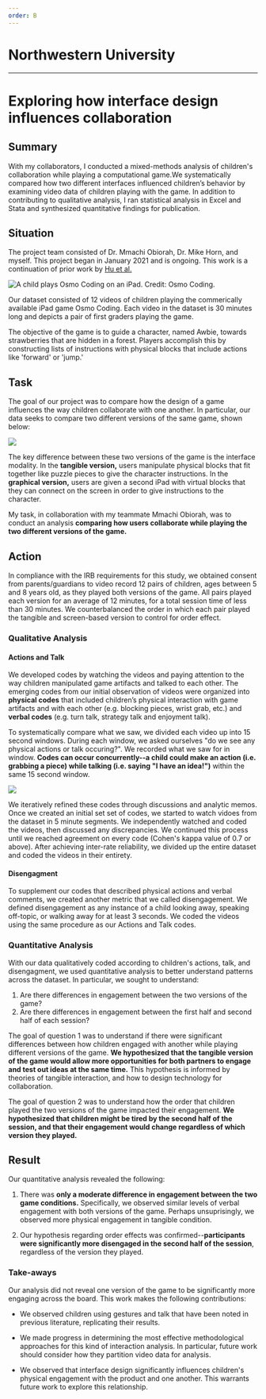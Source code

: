 ```yaml
---
order: B
---
```


# Northwestern University 
---
# Exploring how interface design influences collaboration

## Summary

With my collaborators, I conducted a mixed-methods analysis of children's collaboration while playing a computational game.We systematically compared how two different interfaces influenced children’s behavior by examining video data of children playing with the game. In addition to contributing to qualitative analysis, I ran statistical analysis in Excel and Stata and synthesized quantitative findings for publication.

## Situation

The project team consisted of Dr. Mmachi Obiorah, Dr. Mike Horn, and myself. This project began in January 2021 and is ongoing. This work is a continuation of prior work by <a href="https://dl-acm-org.turing.library.northwestern.edu/doi/10.1145/2771839.2771866" target="_blank"> Hu et al.</a> 

![A child plays Osmo Coding on an iPad. Credit: Osmo Coding.](/static/osmo-fig1.png/)


Our dataset consisted of 12 videos of children playing the commerically available iPad game Osmo Coding. Each video in the dataset is 30 minutes long and depicts a pair of first graders playing the game. 

The objective of the game is to guide a character, named Awbie, towards strawberries that are hidden in a forest. Players accomplish this by constructing lists of instructions with physical blocks that include actions like 'forward' or 'jump.'


## Task 

The goal of our project was to compare how the design of a game influences the way children collaborate with one another. In particular, our data seeks to compare two different versions of the same game, shown below:

![](/static/tui-v-gui.png/)

The key difference between these two versions of the game is the interface modality. In the **tangible version,** users manipulate physical blocks that fit together like puzzle pieces to give the character instructions. In the **graphical version,** users are given a second iPad with virtual blocks that they can connect on the screen in order to give instructions to the character.

My task, in collaboration with my teammate Mmachi Obiorah, was to conduct an analysis **comparing how users collaborate while playing the two different versions of the game.**


## Action

In compliance with the IRB requirements for this study, we obtained consent from parents/guardians to video record 12 pairs of children, ages between 5 and 8 years old, as they played both versions of the game. All pairs played each version for an average of 12 minutes, for a total session time of less than 30 minutes. We counterbalanced the order in which each pair played the tangible and screen-based version to control for order effect. 

### Qualitative Analysis

#### Actions and Talk

We developed codes by watching the videos and paying attention to the way children manipulated game artifacts and talked to each other. The emerging codes from our initial observation of videos were organized into **physical codes** that included children’s physical interaction with game artifacts and with each other (e.g. blocking pieces, wrist grab, etc.) and **verbal codes** (e.g. turn talk, strategy talk and enjoyment talk).

To systematically compare what we saw, we divided each video up into 15 second windows. During each window, we asked ourselves "do we see any physical actions or talk occuring?". We recorded what we saw for in window. **Codes can occur concurrently--a child could make an action (i.e. grabbing a piece) while talking (i.e. saying "I have an idea!")** within the same 15 second window.

![](/static/osmo-example.jpeg/)

We iteratively refined these codes through discussions and analytic memos. Once we created an initial set set of codes, we started to watch vidoes from the dataset in 5 minute segments. We  independently watched and coded the videos, then discussed any discrepancies. We continued this process until we reached agreement on every code (Cohen's kappa value of 0.7 or above). After achieving inter-rate reliability, we divided up the entire dataset and coded the videos in their entirety.

#### Disengagment

To supplement our codes that described physical actions and verbal comments, we created another metric that we called disengagement. We defined disengagement as any instance of a child looking away, speaking off-topic, or walking away for at least 3 seconds. We coded the videos using the same procedure as our Actions and Talk codes.

### Quantitative Analysis

With our data qualitatively coded according to children's actions, talk, and disengagment, we used quantitative analysis to better understand patterns across the dataset. In particular, we sought to understand:

1. Are there differences in engagement between the two versions of the game?
2. Are there differences in engagement between the first half and second half of each session?

The goal of question 1 was to understand if there were significant differences between how children engaged with another while playing different versions of the game. **We hypothesized that the tangible version of the game would allow more opportunities for both partners to engage and test out ideas at the same time.** This hypothesis is informed by theories of tangible interaction, and how to design technology for collaboration.

The goal of question 2 was to understand how the order that children played the two versions of the game impacted their engagement. **We hypothesized that children might be tired by the second half of the session, and that their engagement would change regardless of which version they played.**


## Result

Our quantitative analysis revealed the following:

1. There was **only a moderate difference in engagement between the two game conditions.** Specifically, we observed similar levels of verbal engagement with both versions of the game. Perhaps unsuprisingly, we observed more physical engagement in tangible condition.

2. Our hypothesis regarding order effects was confirmed--**participants were significantly more disengaged in the second half of the session**, regardless of the version they played.

### Take-aways

Our analysis did not reveal one version of the game to be significantly more engaging across the board. This work makes the following contributions:

- We observed children using gestures and talk that have been noted in previous literature, replicating their results.

- We made progress in determining the most effective methodological approaches for this kind of interaction analysis. In particular, future work should consider how they partition video data for analysis.

- We observed that interface design significantly influences children's physical engagement with the product and one another. This warrants future work to explore this relationship.










